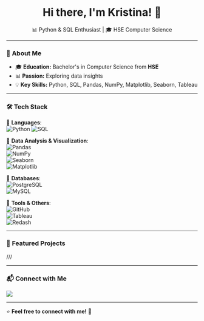 <h1 align="center">Hi there, I'm Kristina! 👋</h1>

<p align="center">
  📊 Python & SQL Enthusiast | 🎓 HSE Computer Science
</p>

---

### 🚀 **About Me**
- 🎓 **Education:** Bachelor's in Computer Science from **HSE**
- 📊 **Passion:** Exploring data insights
- 💡 **Key Skills:** Python, SQL, Pandas, NumPy, Matplotlib, Seaborn, Tableau

---

### 🛠 **Tech Stack**
  
🔹 **Languages**:  
![Python](https://img.shields.io/badge/Python-3776AB?style=for-the-badge&logo=python&logoColor=white) 
![SQL](https://img.shields.io/badge/SQL-CC2927?style=for-the-badge&logo=microsoft-sql-server&logoColor=white)  

🔹 **Data Analysis & Visualization**:  
![Pandas](https://img.shields.io/badge/Pandas-150458?style=for-the-badge&logo=pandas&logoColor=white)  
![NumPy](https://img.shields.io/badge/NumPy-013243?style=for-the-badge&logo=numpy&logoColor=white)  
![Seaborn](https://img.shields.io/badge/Seaborn-0096D6?style=for-the-badge)  
![Matplotlib](https://img.shields.io/badge/Matplotlib-11557C?style=for-the-badge)  

🔹 **Databases**:  
![PostgreSQL](https://img.shields.io/badge/PostgreSQL-336791?style=for-the-badge&logo=postgresql&logoColor=white)  
![MySQL](https://img.shields.io/badge/MySQL-4479A1?style=for-the-badge&logo=mysql&logoColor=white)  

🔹 **Tools & Others**:  
![GitHub](https://img.shields.io/badge/GitHub-181717?style=for-the-badge&logo=github&logoColor=white)  
![Tableau](https://img.shields.io/badge/Tableau-E97627?style=for-the-badge&logo=tableau&logoColor=white)  
![Redash](https://img.shields.io/badge/Redash-E92E2E?style=for-the-badge) 

---

### 📌 **Featured Projects**
///

---

### 📬 **Connect with Me**
<p>
  <a href="mailto:christine.likova@yandex.ru">
    <img src="https://img.shields.io/badge/Email-D14836?style=for-the-badge&logo=gmail&logoColor=white" />
  </a>
</p>

---

⭐️ **Feel free to  connect with me!** 🚀
